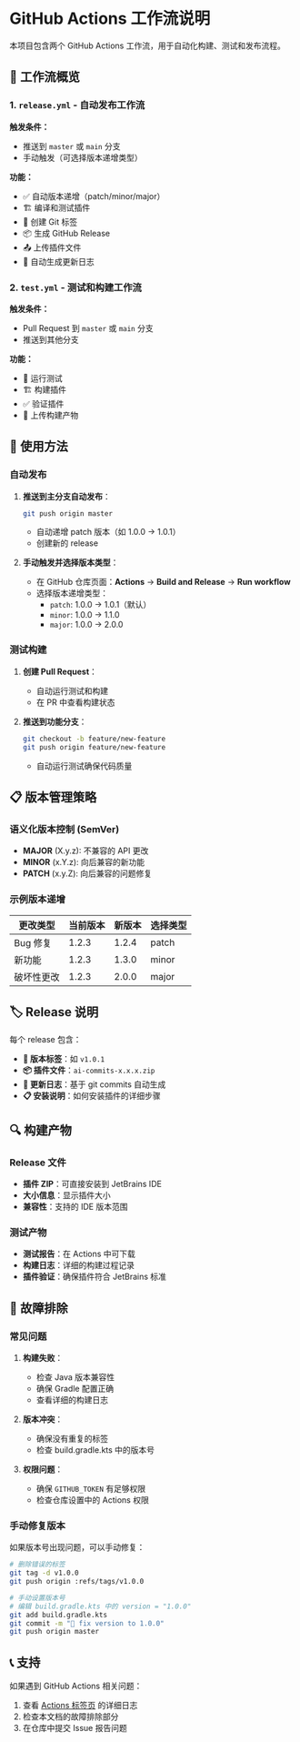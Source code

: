 # GitHub Actions 工作流说明

本项目包含两个 GitHub Actions 工作流，用于自动化构建、测试和发布流程。

## 🚀 工作流概览

### 1. `release.yml` - 自动发布工作流

**触发条件：**
- 推送到 `master` 或 `main` 分支
- 手动触发（可选择版本递增类型）

**功能：**
- ✅ 自动版本递增（patch/minor/major）
- 🏗️ 编译和测试插件
- 🔖 创建 Git 标签
- 📦 生成 GitHub Release
- 📤 上传插件文件
- 📝 自动生成更新日志

### 2. `test.yml` - 测试和构建工作流

**触发条件：**
- Pull Request 到 `master` 或 `main` 分支
- 推送到其他分支

**功能：**
- 🧪 运行测试
- 🏗️ 构建插件
- ✅ 验证插件
- 📁 上传构建产物

## 🔧 使用方法

### 自动发布

1. **推送到主分支自动发布**：
   ```bash
   git push origin master
   ```
   - 自动递增 patch 版本（如 1.0.0 → 1.0.1）
   - 创建新的 release

2. **手动触发并选择版本类型**：
   - 在 GitHub 仓库页面：**Actions** → **Build and Release** → **Run workflow**
   - 选择版本递增类型：
     - `patch`: 1.0.0 → 1.0.1（默认）
     - `minor`: 1.0.0 → 1.1.0
     - `major`: 1.0.0 → 2.0.0

### 测试构建

1. **创建 Pull Request**：
   - 自动运行测试和构建
   - 在 PR 中查看构建状态

2. **推送到功能分支**：
   ```bash
   git checkout -b feature/new-feature
   git push origin feature/new-feature
   ```
   - 自动运行测试确保代码质量

## 📋 版本管理策略

### 语义化版本控制 (SemVer)

- **MAJOR** (X.y.z): 不兼容的 API 更改
- **MINOR** (x.Y.z): 向后兼容的新功能
- **PATCH** (x.y.Z): 向后兼容的问题修复

### 示例版本递增

| 更改类型 | 当前版本 | 新版本 | 选择类型 |
|---------|---------|--------|---------|
| Bug 修复 | 1.2.3 | 1.2.4 | patch |
| 新功能 | 1.2.3 | 1.3.0 | minor |
| 破坏性更改 | 1.2.3 | 2.0.0 | major |

## 🏷️ Release 说明

每个 release 包含：

- **🔖 版本标签**：如 `v1.0.1`
- **📦 插件文件**：`ai-commits-x.x.x.zip`
- **📝 更新日志**：基于 git commits 自动生成
- **📋 安装说明**：如何安装插件的详细步骤

## 🔍 构建产物

### Release 文件
- **插件 ZIP**：可直接安装到 JetBrains IDE
- **大小信息**：显示插件大小
- **兼容性**：支持的 IDE 版本范围

### 测试产物
- **测试报告**：在 Actions 中可下载
- **构建日志**：详细的构建过程记录
- **插件验证**：确保插件符合 JetBrains 标准

## 🚨 故障排除

### 常见问题

1. **构建失败**：
   - 检查 Java 版本兼容性
   - 确保 Gradle 配置正确
   - 查看详细的构建日志

2. **版本冲突**：
   - 确保没有重复的标签
   - 检查 build.gradle.kts 中的版本号

3. **权限问题**：
   - 确保 `GITHUB_TOKEN` 有足够权限
   - 检查仓库设置中的 Actions 权限

### 手动修复版本

如果版本号出现问题，可以手动修复：

```bash
# 删除错误的标签
git tag -d v1.0.0
git push origin :refs/tags/v1.0.0

# 手动设置版本号
# 编辑 build.gradle.kts 中的 version = "1.0.0"
git add build.gradle.kts
git commit -m "🔖 fix version to 1.0.0"
git push origin master
```

## 📞 支持

如果遇到 GitHub Actions 相关问题：

1. 查看 [Actions 标签页](../../actions) 的详细日志
2. 检查本文档的故障排除部分
3. 在仓库中提交 Issue 报告问题 